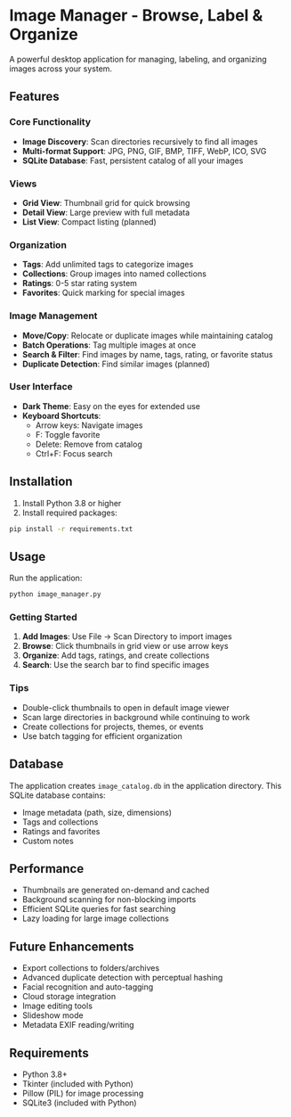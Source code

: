 # Image Manager - Browse, Label & Organize

A powerful desktop application for managing, labeling, and organizing images across your system.

## Features

### Core Functionality
- **Image Discovery**: Scan directories recursively to find all images
- **Multi-format Support**: JPG, PNG, GIF, BMP, TIFF, WebP, ICO, SVG
- **SQLite Database**: Fast, persistent catalog of all your images

### Views
- **Grid View**: Thumbnail grid for quick browsing
- **Detail View**: Large preview with full metadata
- **List View**: Compact listing (planned)

### Organization
- **Tags**: Add unlimited tags to categorize images
- **Collections**: Group images into named collections
- **Ratings**: 0-5 star rating system
- **Favorites**: Quick marking for special images

### Image Management
- **Move/Copy**: Relocate or duplicate images while maintaining catalog
- **Batch Operations**: Tag multiple images at once
- **Search & Filter**: Find images by name, tags, rating, or favorite status
- **Duplicate Detection**: Find similar images (planned)

### User Interface
- **Dark Theme**: Easy on the eyes for extended use
- **Keyboard Shortcuts**:
  - Arrow keys: Navigate images
  - F: Toggle favorite
  - Delete: Remove from catalog
  - Ctrl+F: Focus search

## Installation

1. Install Python 3.8 or higher
2. Install required packages:
```bash
pip install -r requirements.txt
```

## Usage

Run the application:
```bash
python image_manager.py
```

### Getting Started
1. **Add Images**: Use File → Scan Directory to import images
2. **Browse**: Click thumbnails in grid view or use arrow keys
3. **Organize**: Add tags, ratings, and create collections
4. **Search**: Use the search bar to find specific images

### Tips
- Double-click thumbnails to open in default image viewer
- Scan large directories in background while continuing to work
- Create collections for projects, themes, or events
- Use batch tagging for efficient organization

## Database

The application creates `image_catalog.db` in the application directory. This SQLite database contains:
- Image metadata (path, size, dimensions)
- Tags and collections
- Ratings and favorites
- Custom notes

## Performance

- Thumbnails are generated on-demand and cached
- Background scanning for non-blocking imports
- Efficient SQLite queries for fast searching
- Lazy loading for large image collections

## Future Enhancements

- Export collections to folders/archives
- Advanced duplicate detection with perceptual hashing
- Facial recognition and auto-tagging
- Cloud storage integration
- Image editing tools
- Slideshow mode
- Metadata EXIF reading/writing

## Requirements

- Python 3.8+
- Tkinter (included with Python)
- Pillow (PIL) for image processing
- SQLite3 (included with Python)